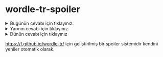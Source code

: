 # wordle-tr-spoiler

<details>
  <summary>Bugünün cevabı için tıklayınız.</summary>
  <br>
    <b> lavaş </b>
</details>

<details>
  <summary>Yarının cevabı için tıklayınız</summary>
  <br>
   <b> finiş </b>
</details>

<details>
  <summary>Dünün cevabı için tıklayınız </summary>
  <br>
  <b> yosma </b>
</details>

https://f.github.io/wordle-tr/ için geliştirilmiş bir spoiler sistemidir kendini yeniler otomatik olarak.

